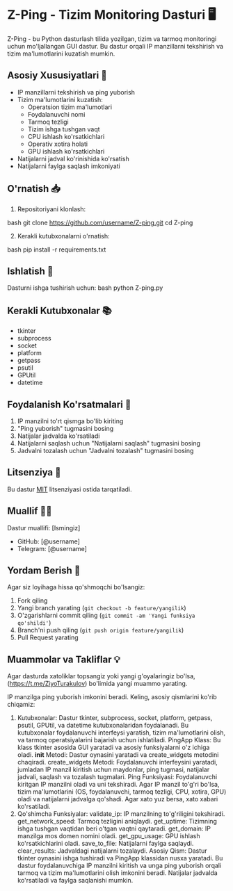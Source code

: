 # Z-Ping - Tizim Monitoring Dasturi 🖥️

Z-Ping - bu Python dasturlash tilida yozilgan, tizim va tarmoq monitoringi uchun mo'ljallangan GUI dastur. Bu dastur orqali IP manzillarni tekshirish va tizim ma'lumotlarini kuzatish mumkin.

## Asosiy Xususiyatlari 🌟

- IP manzillarni tekshirish va ping yuborish
- Tizim ma'lumotlarini kuzatish:
  - Operatsion tizim ma'lumotlari
  - Foydalanuvchi nomi
  - Tarmoq tezligi
  - Tizim ishga tushgan vaqt
  - CPU ishlash ko'rsatkichlari
  - Operativ xotira holati
  - GPU ishlash ko'rsatkichlari
- Natijalarni jadval ko'rinishida ko'rsatish
- Natijalarni faylga saqlash imkoniyati

## O'rnatish 📥

1. Repositoriyani klonlash:

bash
git clone https://github.com/username/Z-ping.git
cd Z-ping

2. Kerakli kutubxonalarni o'rnatish:

bash
pip install -r requirements.txt
 
## Ishlatish 🚀

Dasturni ishga tushirish uchun:
 bash
python Z-ping.py

 
## Kerakli Kutubxonalar 📚

- tkinter
- subprocess
- socket
- platform
- getpass
- psutil
- GPUtil
- datetime

## Foydalanish Ko'rsatmalari 📖

1. IP manzilni to'rt qismga bo'lib kiriting
2. "Ping yuborish" tugmasini bosing
3. Natijalar jadvalda ko'rsatiladi
4. Natijalarni saqlash uchun "Natijalarni saqlash" tugmasini bosing
5. Jadvalni tozalash uchun "Jadvalni tozalash" tugmasini bosing

## Litsenziya 📝

Bu dastur [MIT](LICENSE) litsenziyasi ostida tarqatiladi.

## Muallif 👨‍💻

Dastur muallifi: [Ismingiz]
- GitHub: [@username]
- Telegram: [@username]

## Yordam Berish 🤝

Agar siz loyihaga hissa qo'shmoqchi bo'lsangiz:
1. Fork qiling
2. Yangi branch yarating (`git checkout -b feature/yangilik`)
3. O'zgarishlarni commit qiling (`git commit -am 'Yangi funksiya qo'shildi'`)
4. Branch'ni push qiling (`git push origin feature/yangilik`)
5. Pull Request yarating

## Muammolar va Takliflar 💡

Agar dasturda xatoliklar topsangiz yoki yangi g'oyalaringiz bo'lsa, (https://t.me/ZiyoTurakulov) bo'limida yangi muammo yarating.
 
 
 IP manzilga ping yuborish imkonini beradi. Keling, asosiy qismlarini ko'rib chiqamiz:
1. Kutubxonalar: Dastur tkinter, subprocess, socket, platform, getpass, psutil, GPUtil, va datetime kutubxonalaridan foydalanadi. Bu kutubxonalar foydalanuvchi interfeysi yaratish, tizim ma'lumotlarini olish, va tarmoq operatsiyalarini bajarish uchun ishlatiladi.
PingApp Klass: Bu klass tkinter asosida GUI yaratadi va asosiy funksiyalarni o'z ichiga oladi.
__init__ Metodi: Dastur oynasini yaratadi va create_widgets metodini chaqiradi.
create_widgets Metodi: Foydalanuvchi interfeysini yaratadi, jumladan IP manzil kiritish uchun maydonlar, ping tugmasi, natijalar jadvali, saqlash va tozalash tugmalari.
Ping Funksiyasi:
Foydalanuvchi kiritgan IP manzilni oladi va uni tekshiradi.
Agar IP manzil to'g'ri bo'lsa, tizim ma'lumotlarini (OS, foydalanuvchi, tarmoq tezligi, CPU, xotira, GPU) oladi va natijalarni jadvalga qo'shadi.
Agar xato yuz bersa, xato xabari ko'rsatiladi.
4. Qo'shimcha Funksiyalar:
validate_ip: IP manzilning to'g'riligini tekshiradi.
get_network_speed: Tarmoq tezligini aniqlaydi.
get_uptime: Tizimning ishga tushgan vaqtidan beri o'tgan vaqtni qaytaradi.
get_domain: IP manzilga mos domen nomini oladi.
get_gpu_usage: GPU ishlash ko'rsatkichlarini oladi.
save_to_file: Natijalarni faylga saqlaydi.
clear_results: Jadvaldagi natijalarni tozalaydi.
Asosiy Qism: Dastur tkinter oynasini ishga tushiradi va PingApp klassidan nusxa yaratadi.
Bu dastur foydalanuvchiga IP manzilni kiritish va unga ping yuborish orqali tarmoq va tizim ma'lumotlarini olish imkonini beradi. Natijalar jadvalda ko'rsatiladi va faylga saqlanishi mumkin.
